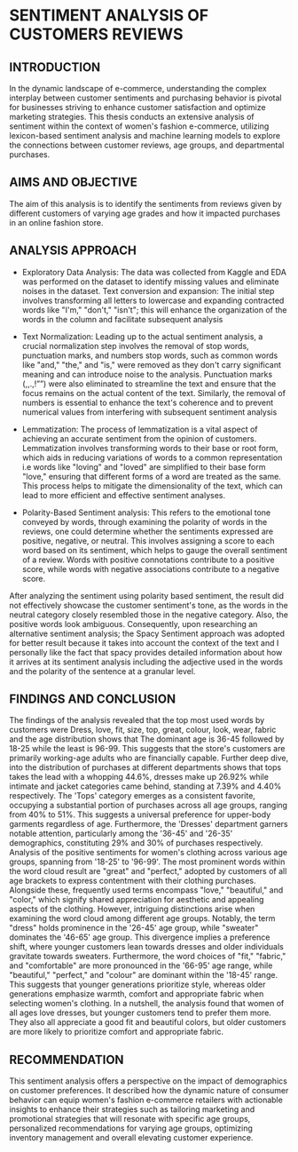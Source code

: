 # SENTIMENT ANALYSIS OF CUSTOMERS REVIEWS


## INTRODUCTION
In the dynamic landscape of e-commerce, understanding the complex interplay between customer sentiments and purchasing behavior is pivotal for businesses striving to enhance customer satisfaction and optimize marketing strategies. This thesis conducts an extensive analysis of sentiment within the context of women's fashion e-commerce, utilizing lexicon-based sentiment analysis and machine learning models to explore the connections between customer reviews, age groups, and departmental purchases.

## AIMS AND OBJECTIVE
The aim of this analysis is to identify the sentiments from reviews given by different customers of varying age grades and how it impacted purchases in an online fashion store.

## ANALYSIS APPROACH
- Exploratory Data Analysis: The data was collected from Kaggle and EDA was performed on the dataset to identify missing values and eliminate noises in the dataset.
Text conversion and expansion: The initial step involves transforming all letters to lowercase and expanding contracted words like "I'm," "don't,"  "isn't"; this will enhance the organization of the words in the column and facilitate subsequent analysis

- Text Normalization: Leading up to the actual sentiment analysis, a crucial normalization step involves the removal of stop words, punctuation marks, and numbers stop words, such as common words like "and," "the," and "is," were removed as they don't carry significant meaning and can introduce noise to the analysis. Punctuation marks (,,.,!””) were also eliminated to streamline the text and ensure that the focus remains on the actual content of the text. Similarly, the removal of numbers is essential to enhance the text's coherence and to prevent numerical values from interfering with subsequent sentiment analysis

- Lemmatization: The process of lemmatization is a vital aspect of achieving an accurate sentiment from the opinion of customers. Lemmatization involves transforming words to their base or root form, which aids in reducing variations of words to a common representation i.e words like "loving" and "loved" are simplified to their base form "love," ensuring that different forms of a word are treated as the same. This process helps to mitigate the dimensionality of the text, which can lead to more efficient and effective sentiment analyses.
- Polarity-Based Sentiment analysis: This refers to the emotional tone conveyed by words, through examining the polarity of words in the reviews, one could determine whether the sentiments expressed are positive, negative, or neutral. This involves assigning a score to each word based on its sentiment, which helps to gauge the overall sentiment of a review. Words with positive connotations contribute to a positive score, while words with negative associations contribute to a negative score.

After analyzing the sentiment using polarity based sentiment, the result did not effectively showcase the customer sentiment's tone, as the words in the neutral category closely resembled those in the negative category. Also, the positive words look ambiguous. 
Consequently, upon researching an alternative sentiment analysis; the Spacy Sentiment approach was adopted for better result because it takes into account the context of the text and I personally like the fact that spacy provides detailed information about how it arrives at its sentiment analysis including the adjective used in the words and the polarity of the sentence at a granular level.


## FINDINGS AND CONCLUSION
The findings of the analysis revealed that the top most used words by customers were Dress, love, fit, size, top, great, colour, look, wear, fabric and the age distribution shows that The dominant age is 36-45 followed by 18-25 while the least is 96-99. This suggests that the store's customers are primarily working-age adults who are financially capable. 
Further deep dive, into the distribution of purchases at different departments shows that tops takes the lead with a whopping 44.6%, dresses make up 26.92% while intimate and jacket categories came behind, standing at 7.39% and 4.40% respectively. The 'Tops' category emerges as a consistent favorite, occupying a substantial portion of purchases across all age groups, ranging from 40% to 51%. This suggests a universal preference for upper-body garments regardless of age. Furthermore, the 'Dresses' department garners notable attention, particularly among the '36-45' and '26-35' demographics, constituting 29% and 30% of purchases respectively.
Analysis of the positive sentiments for women's clothing across various age groups, spanning from '18-25' to '96-99'. The most prominent words within the word cloud result are "great" and "perfect," adopted by customers of all age brackets to express contentment with their clothing purchases. Alongside these, frequently used terms encompass "love," "beautiful," and "color," which signify shared appreciation for aesthetic and appealing aspects of the clothing.
However, intriguing distinctions arise when examining the word cloud among different age groups. Notably, the term "dress" holds prominence in the '26-45' age group, while "sweater" dominates the '46-65' age group. This divergence implies a preference shift, where younger customers lean towards dresses and older individuals gravitate towards sweaters. Furthermore, the word choices of "fit," "fabric," and "comfortable" are more pronounced in the '66-95' age range, while "beautiful," "perfect," and "colour" are dominant within the '18-45' range. This suggests that younger generations prioritize style, whereas older generations emphasize warmth, comfort and appropriate fabric when selecting women's clothing. 
In a nutshell, the analysis found that women of all ages love dresses, but younger customers tend to prefer them more. They also all appreciate a good fit and beautiful colors, but older customers are more likely to prioritize comfort and appropriate fabric.
## RECOMMENDATION
This sentiment analysis offers a perspective on the impact of demographics on customer preferences. It described how the dynamic nature of consumer behavior can equip women's fashion e-commerce retailers with actionable insights to enhance their strategies such as tailoring marketing and promotional strategies that will resonate with specific age groups, personalized recommendations for varying age groups, optimizing inventory management and overall elevating customer experience.
